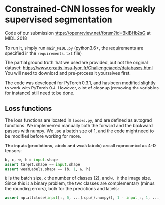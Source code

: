 # Constrained-CNN losses for weakly supervised segmentation
Code of our submission https://openreview.net/forum?id=BkIBHb2sG at MIDL 2018

To run it, simply run `main_MIDL.py` (python3.6+, the requirements are specified in the `requirements.txt` file).

The partial ground truth that we used are provided, but not the original dataset: https://www.creatis.insa-lyon.fr/Challenge/acdc/databases.html
You will need to download and pre-process it yourselves first.

The code was developed for PyTorch 0.3.1, and has been modified slightly to work with PyTorch 0.4. However, a lot of cleanup (removing the variables for instance) still need to be done.

## Loss functions
The loss functions are located in `losses.py`, and are defined as autograd functions. We implemented manually both the forward and the backward passes with numpy. We use a batch size of 1, and the code might need to be modified before working for more.

The inputs (predictions, labels and weak labels) are all represented as 4-D tensors:
```python
b, c, w, h = input.shape
assert target.shape == input.shape
assert weakLabels.shape == (b, 1, w, h)
```
`b` is the batch size, `c` the number of classes (2), and `w, h` the image size. Since this is a binary problem, the two classes are complementary (minus the rounding errors), both for the predictions and labels:
```python
assert np.allclose(input[:, 0, ...].cpu().numpy(), 1 - input[:, 1, ...].cpu().numpy(), atol=1e-2)
```